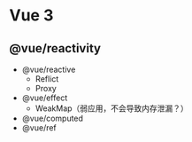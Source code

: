 # Vue 3

## @vue/reactivity

- @vue/reactive
  - Reflict
  - Proxy
- @vue/effect
  - WeakMap（弱应用，不会导致内存泄漏？）
- @vue/computed
- @vue/ref